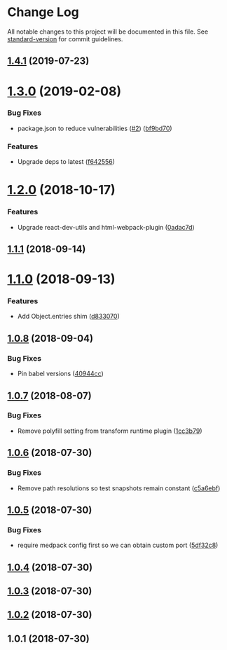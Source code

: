 # Change Log

All notable changes to this project will be documented in this file. See [standard-version](https://github.com/conventional-changelog/standard-version) for commit guidelines.

## [1.4.1](https://github.com/sappira-inc/medpack/compare/v1.4.0...v1.4.1) (2019-07-23)



<a name="1.3.0"></a>
# [1.3.0](https://github.com/sappira-inc/medpack/compare/v1.2.0...v1.3.0) (2019-02-08)


### Bug Fixes

* package.json to reduce vulnerabilities ([#2](https://github.com/sappira-inc/medpack/issues/2)) ([bf9bd70](https://github.com/sappira-inc/medpack/commit/bf9bd70))


### Features

* Upgrade deps to latest ([f642556](https://github.com/sappira-inc/medpack/commit/f642556))



<a name="1.2.0"></a>
# [1.2.0](https://github.com/sappira-inc/medpack/compare/v1.1.1...v1.2.0) (2018-10-17)


### Features

* Upgrade react-dev-utils and html-webpack-plugin ([0adac7d](https://github.com/sappira-inc/medpack/commit/0adac7d))



<a name="1.1.1"></a>
## [1.1.1](https://github.com/sappira-inc/medpack/compare/v1.1.0...v1.1.1) (2018-09-14)



<a name="1.1.0"></a>
# [1.1.0](https://github.com/sappira-inc/medpack/compare/v1.0.8...v1.1.0) (2018-09-13)


### Features

* Add Object.entries shim ([d833070](https://github.com/sappira-inc/medpack/commit/d833070))



<a name="1.0.8"></a>
## [1.0.8](https://github.com/sappira-inc/medpack/compare/v1.0.7...v1.0.8) (2018-09-04)


### Bug Fixes

* Pin babel versions ([40944cc](https://github.com/sappira-inc/medpack/commit/40944cc))



<a name="1.0.7"></a>
## [1.0.7](https://github.com/sappira-inc/medpack/compare/v1.0.6...v1.0.7) (2018-08-07)


### Bug Fixes

* Remove polyfill setting from transform runtime plugin ([1cc3b79](https://github.com/sappira-inc/medpack/commit/1cc3b79))



<a name="1.0.6"></a>
## [1.0.6](https://github.com/sappira-inc/medpack/compare/v1.0.5...v1.0.6) (2018-07-30)


### Bug Fixes

* Remove path resolutions so test snapshots remain constant ([c5a6ebf](https://github.com/sappira-inc/medpack/commit/c5a6ebf))



<a name="1.0.5"></a>
## [1.0.5](https://github.com/sappira-inc/medpack/compare/v1.0.4...v1.0.5) (2018-07-30)


### Bug Fixes

* require medpack config first so we can obtain custom port ([5df32c8](https://github.com/sappira-inc/medpack/commit/5df32c8))



<a name="1.0.4"></a>
## [1.0.4](https://github.com/sappira-inc/medpack/compare/v1.0.3...v1.0.4) (2018-07-30)



<a name="1.0.3"></a>
## [1.0.3](https://github.com/sappira-inc/medpack/compare/v1.0.2...v1.0.3) (2018-07-30)



<a name="1.0.2"></a>
## [1.0.2](https://github.com/sappira-inc/medpack/compare/v1.0.1...v1.0.2) (2018-07-30)



<a name="1.0.1"></a>
## 1.0.1 (2018-07-30)
